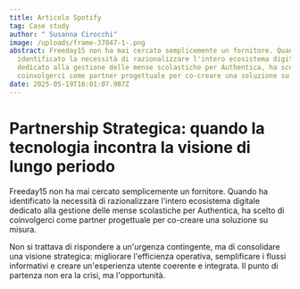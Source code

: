 ```yaml
---
title: Articolo Spotify
tag: Case study
author: " Susanna Cirocchi"
image: /uploads/frame-37047-1-.png
abstract: Freeday15 non ha mai cercato semplicemente un fornitore. Quando ha
  identificato la necessità di razionalizzare l'intero ecosistema digitale
  dedicato alla gestione delle mense scolastiche per Authentica, ha scelto di
  coinvolgerci come partner progettuale per co-creare una soluzione su misura.
date: 2025-05-19T16:01:07.987Z
---
```

# Partnership Strategica: quando la tecnologia incontra la visione di lungo periodo

Freeday15 non ha mai cercato semplicemente un fornitore. Quando ha identificato la necessità di razionalizzare l'intero ecosistema digitale dedicato alla gestione delle mense scolastiche per Authentica, ha scelto di coinvolgerci come partner progettuale per co-creare una soluzione su misura.

Non si trattava di rispondere a un'urgenza contingente, ma di consolidare una visione strategica: migliorare l'efficienza operativa, semplificare i flussi informativi e creare un'esperienza utente coerente e integrata. Il punto di partenza non era la crisi, ma l'opportunità.